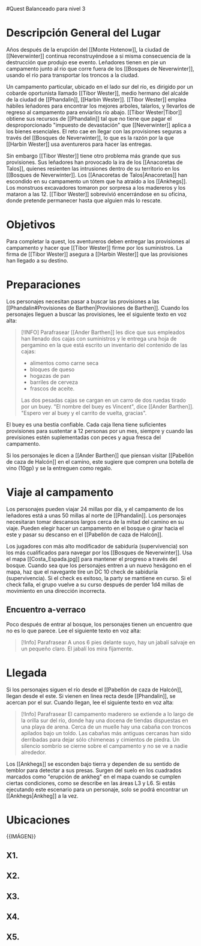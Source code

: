 #Quest 
Balanceado para nivel 3
# Descripción General del Lugar
Años después de la erupción del [[Monte Hotenow]], la ciudad de [[Neverwinter]] continua reconstruyéndose a si misma consecuencia de la destrucción que produjo ese evento. Leñadores tienen en pie un campamento junto al rio que corre fuera de los [[Bosques de Neverwinter]], usando el río para transportar los troncos a la ciudad.

Un campamento particular, ubicado en el lado sur del río, es dirigido por un cobarde oportunista llamado [[Tibor Wester]], medio hermano del alcalde de la ciudad de [[Phandalin]], [[Harbin Wester]]. [[Tibor Wester]] emplea hábiles leñadores para encontrar los mejores arboles, talarlos, y llevarlos de regreso al campamento para enviarlos río abajo. [[Tibor Wester|Tibor]] obtiene sus recursos de [[Phandalin]] tal que no tiene que pagar el desproporcionado "impuesto de devastación" que [[Neverwinter]] aplica a los bienes esenciales. El reto cae en llegar con las provisiones seguras a través del [[Bosques de Neverwinter]], lo que es la razón por la que [[Harbin Wester]] usa aventureros para hacer las entregas.

Sin embargo [[Tibor Wester]] tiene otro problema más grande que sus provisiones. Sus leñadores han provocado la ira de los [[Anacoretas de Talos]], quienes resienten las intrusiones dentro de su territorio en los [[Bosques de Neverwinter]]. Los [[Anacoretas de Talos|Anacoretas]] han escondido en su campamento un tótem que ha atraído a los [[Ankhegs]]. Los monstruos excavadores tomaron por sorpresa a los madereros y los mataron a las 12. [[Tibor Wester]] sobrevivió encerrándose en su oficina, donde pretende permanecer hasta que alguien más lo rescate.
# Objetivos
Para completar la quest, los aventureros deben entregar las provisiones al campamento y hacer que [[Tibor Wester]] firme por los suministros. La firma de [[Tibor Wester]] asegura a [[Harbin Wester]] que las provisiones han llegado a su destino.
# Preparaciones
Los personajes necesitan pasar a buscar las provisiones a las [[Phandalin#Provisiones de Barthen|Provisiones de Barthen]]. Cuando los personajes lleguen a buscar las provisiones, lee el siguiente texto en voz alta:

> [!INFO] Parafrasear
> [[Ander Barthen]] les dice que sus empleados han llenado dos cajas con suministros y le entrega una hoja de pergamino en la que está escrito un inventario del contenido de las cajas: 
> + alimentos como carne seca 
> + bloques de queso
> + hogazas de pan
> + barriles de cerveza
> + frascos de aceite. 
>
>Las dos pesadas cajas se cargan en un carro de dos ruedas tirado por un buey. "El nombre del buey es Vincent", dice [[Ander Barthen]]. "Espero ver al buey y  el carrito de vuelta, gracias".

El buey es una bestia confiable. Cada caja llena tiene suficientes provisiones para sustentar a 12 personas por un mes, siempre y cuando las previsiones estén suplementadas con peces y agua fresca del campamento.

Si los personajes le dicen a [[Ander Barthen]] que piensan visitar [[Pabellón de caza de Halcón]] en el camino, este sugiere que compren una botella de vino (10gp) y se la entreguen como regalo.
# Viaje al campamento
Los personajes pueden viajar 24 millas por día, y el campamento de los leñadores está a unas 50 millas al norte de [[Phandalin]]. Los personajes necesitaran tomar descansos largos cerca de la mitad del camino en su viaje. Pueden elegir hacer un campamento en el bosque o girar hacia el este y pasar su descanso en el [[Pabellón de caza de Halcón]].

Los jugadores con más alto modificador de sabiduría (supervivencia) son los más cualificados para navegar por los [[Bosques de Neverwinter]]. Usa el mapa
[[Costa_Espada.jpg]] para mantener el progreso a través del bosque. Cuando sea que los personajes entren a un nuevo hexágono en el mapa, haz que el navegante tire un DC 10 check de sabiduría (supervivencia). Si el check es exitoso, la party se mantiene en curso. Si el check falla, el grupo vuelve a su curso después de perder 1d4 millas de movimiento en una dirección incorrecta.
## Encuentro a-verraco
Poco después de entrar al bosque, los personajes tienen un encuentro que no es lo que parece. Lee el siguiente texto en voz alta:

> [!Info] Parafrasear
> A unos 6 pies delante suyo, hay un jabalí salvaje en un pequeño claro. El jabalí los mira fijamente.
# Llegada
Si los personajes siguen el río desde el [[Pabellón de caza de Halcón]], llegan desde el este. Si vienen en linea recta desde [[Phandalin]], se acercan por el sur. Cuando llegan, lee el siguiente texto en voz alta:

> [!Info] Parafrasear
> El campamento maderero se extiende a lo largo de la orilla sur del río, donde hay una docena de tiendas dispuestas en una playa de arena. Cerca de un muelle hay una cabaña con troncos apilados bajo un toldo. Las cabañas más antiguas cercanas han sido derribadas para dejar sólo chimeneas y cimientos de piedra. Un silencio sombrío se cierne sobre el campamento y no se ve a nadie alrededor.

Los [[Ankhegs]] se esconden bajo tierra y dependen de su sentido de temblor para detectar a sus presas. Surgen del suelo en los cuadrados marcados como "erupción de ankheg" en el mapa cuando se cumplen ciertas condiciones, como se describe en las áreas L3 y L6. Si estás ejecutando este escenario para un personaje, solo se podrá encontrar un [[Ankhegs|Ankheg]] a la vez.
# Ubicaciones
{{IMÁGEN}}
## X1. 
## X2. 
## X3. 
## X4. 
## X5. 